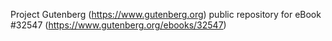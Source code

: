 Project Gutenberg (https://www.gutenberg.org) public repository for eBook #32547 (https://www.gutenberg.org/ebooks/32547)
